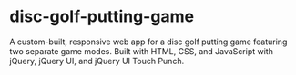 # disc-golf-putting-game

A custom-built, responsive web app for a disc golf putting game featuring two separate game modes. Built with HTML, CSS, and JavaScript with jQuery, jQuery UI, and jQuery UI Touch Punch.
